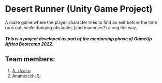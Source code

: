 # Desert Runner (Unity Game Project)

A maze game where the player character tries to find an exit before the time runs out, while dodging obstacles (and mummies?) along the way.

##### This is a project developed as part of the mentorship phase of GameUp Africa Bootcamp 2022.
 
Team members:
-------------
1. [A. Uzairu](https://github.com/Detective-Khalifah)
2. [Anamelechi S.](https://github.com/JINX-D)

